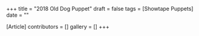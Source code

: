 +++
title = "2018 Old Dog Puppet"
draft = false
tags = [Showtape Puppets]
date = ""

[Article]
contributors = []
gallery = []
+++